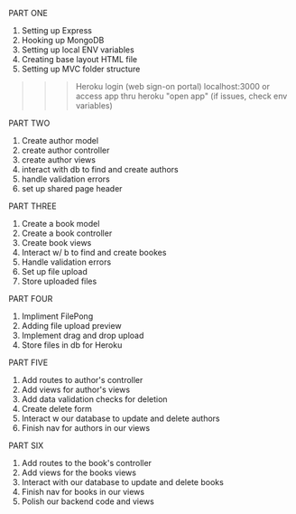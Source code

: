 PART ONE
1. Setting up Express
2. Hooking up MongoDB
3. Setting up local ENV variables
4. Creating base layout HTML file
5. Setting up MVC folder structure

>>> Heroku login (web sign-on portal)
>>> localhost:3000 or access app thru heroku "open app"
>>> (if issues, check env variables)

PART TWO
1. Create author model
2. create author controller
3. create author views
4. interact with db to find and create authors
5. handle validation errors
6. set up shared page header

PART THREE
1. Create a book model
2. Create a book controller
3. Create book views
4. Interact w/ b to find and create bookes
5. Handle validation errors
6. Set up file upload
7. Store uploaded files

PART FOUR
1. Impliment FilePong
2. Adding file upload preview
3. Implement drag and drop upload
4. Store files in db for Heroku

PART FIVE
1. Add routes to author's controller
2. Add views for author's views
3. Add data validation checks for deletion
4. Create delete form
5. Interact w our database to update and delete authors
6. Finish nav for authors in our views


PART SIX
1. Add routes to the book's controller
2. Add views for the books views
3. Interact with our database to update and delete books
4. Finish nav for books in our views
5. Polish our backend code and views